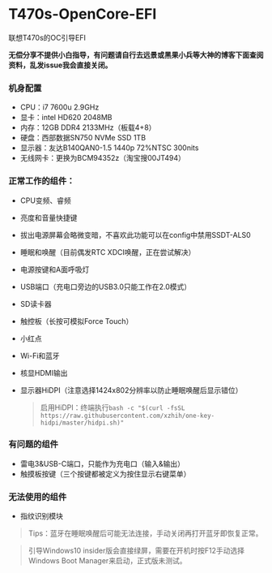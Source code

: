 # T470s-OpenCore-EFI
联想T470s的OC引导EFI

**无偿分享不提供小白指导，有问题请自行去远景或黑果小兵等大神的博客下面查阅资料，乱发issue我会直接关闭。**

### 机身配置
- CPU：i7 7600u 2.9GHz
- 显卡：intel HD620 2048MB
- 内存：12GB DDR4 2133MHz（板载4+8）
- 硬盘：西部数据SN750 NVMe SSD 1TB
- 显示器：友达B140QAN0-1.5 1440p 72%NTSC 300nits 
- 无线网卡：更换为BCM94352z（淘宝搜00JT494）

### 正常工作的组件：
- CPU变频、睿频
- 亮度和音量快捷键
- 拔出电源屏幕会略微变暗，不喜欢此功能可以在config中禁用SSDT-ALS0
- 睡眠和唤醒（目前偶发RTC XDCI唤醒，正在尝试解决）
- 电源按键和A面呼吸灯
- USB端口（充电口旁边的USB3.0只能工作在2.0模式）
- SD读卡器
- 触控板（长按可模拟Force Touch）
- 小红点
- Wi-Fi和蓝牙
- 核显HDMI输出
- 显示器HiDPI（注意选择1424x802分辨率以防止睡眠唤醒后显示错位）
	
	> 启用HiDPI：终端执行```bash -c "$(curl -fsSL https://raw.githubusercontent.com/xzhih/one-key-hidpi/master/hidpi.sh)"```

### 有问题的组件
- 雷电3&USB-C端口，只能作为充电口（输入&输出）
- 触摸板按键（三个按键都被定义为按住显示右键菜单）

### 无法使用的组件
- 指纹识别模块

>  Tips：蓝牙在睡眠唤醒后可能无法连接，手动关闭再打开蓝牙即恢复正常。

>  引导Windows10 insider版会直接绿屏，需要在开机时按F12手动选择Windows Boot Manager来启动，正式版未测试。